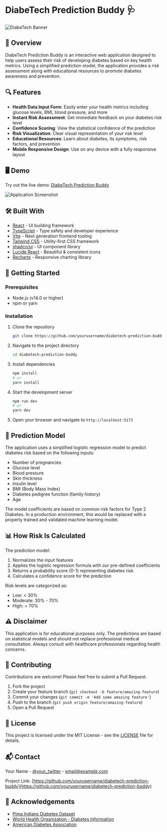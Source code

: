 
# DiabeTech Prediction Buddy 🩺

![DiabeTech Banner](https://raw.githubusercontent.com/yourusername/diabetech-prediction-buddy/main/public/diabetech-banner.png)

## 🌟 Overview

DiabeTech Prediction Buddy is an interactive web application designed to help users assess their risk of developing diabetes based on key health metrics. Using a simplified prediction model, the application provides a risk assessment along with educational resources to promote diabetes awareness and prevention.

## 🔍 Features

- **Health Data Input Form**: Easily enter your health metrics including glucose levels, BMI, blood pressure, and more
- **Instant Risk Assessment**: Get immediate feedback on your diabetes risk level
- **Confidence Scoring**: View the statistical confidence of the prediction
- **Risk Visualization**: Clear visual representation of your risk level
- **Educational Resources**: Learn about diabetes, its symptoms, risk factors, and prevention
- **Mobile Responsive Design**: Use on any device with a fully responsive layout

## 🖥️ Demo

Try out the live demo: [DiabeTech Prediction Buddy](https://diabetech.yourdomain.com)

![Application Screenshot](https://raw.githubusercontent.com/yourusername/diabetech-prediction-buddy/main/public/app-screenshot.png)

## 🛠️ Built With

- [React](https://reactjs.org/) - UI building framework
- [TypeScript](https://www.typescriptlang.org/) - Type safety and developer experience
- [Vite](https://vitejs.dev/) - Next generation frontend tooling
- [Tailwind CSS](https://tailwindcss.com/) - Utility-first CSS framework
- [shadcn/ui](https://ui.shadcn.com/) - UI component library
- [Lucide React](https://lucide.dev/) - Beautiful & consistent icons
- [Recharts](https://recharts.org/) - Responsive charting library

## 🚀 Getting Started

### Prerequisites

- Node.js (v14.0 or higher)
- npm or yarn

### Installation

1. Clone the repository
   ```sh
   git clone https://github.com/yourusername/diabetech-prediction-buddy.git
   ```

2. Navigate to the project directory
   ```sh
   cd diabetech-prediction-buddy
   ```

3. Install dependencies
   ```sh
   npm install
   # or
   yarn install
   ```

4. Start the development server
   ```sh
   npm run dev
   # or
   yarn dev
   ```

5. Open your browser and navigate to `http://localhost:5173`

## 🧪 Prediction Model

The application uses a simplified logistic regression model to predict diabetes risk based on the following inputs:

- Number of pregnancies
- Glucose level
- Blood pressure
- Skin thickness
- Insulin level
- BMI (Body Mass Index)
- Diabetes pedigree function (family history)
- Age

The model coefficients are based on common risk factors for Type 2 Diabetes. In a production environment, this would be replaced with a properly trained and validated machine learning model.

## 📊 How Risk Is Calculated

The prediction model:
1. Normalizes the input features
2. Applies the logistic regression formula with our pre-defined coefficients
3. Returns a probability score (0-1) representing diabetes risk
4. Calculates a confidence score for the prediction

Risk levels are categorized as:
- Low: < 30%
- Moderate: 30% - 70%
- High: > 70%

## ⚠️ Disclaimer

This application is for educational purposes only. The predictions are based on statistical models and should not replace professional medical consultation. Always consult with healthcare professionals regarding health concerns.

## 🤝 Contributing

Contributions are welcome! Please feel free to submit a Pull Request.

1. Fork the project
2. Create your feature branch (`git checkout -b feature/amazing-feature`)
3. Commit your changes (`git commit -m 'Add some amazing feature'`)
4. Push to the branch (`git push origin feature/amazing-feature`)
5. Open a Pull Request

## 📝 License

This project is licensed under the MIT License - see the [LICENSE](LICENSE) file for details.

## 📬 Contact

Your Name - [@your_twitter](https://twitter.com/your_twitter) - email@example.com

Project Link: [https://github.com/yourusername/diabetech-prediction-buddy](https://github.com/yourusername/diabetech-prediction-buddy)

## 🙏 Acknowledgements

- [Pima Indians Diabetes Dataset](https://www.kaggle.com/datasets/uciml/pima-indians-diabetes-database)
- [World Health Organization - Diabetes Information](https://www.who.int/health-topics/diabetes)
- [American Diabetes Association](https://www.diabetes.org/)
